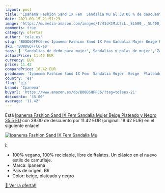 ```yaml
---
layout: post
title: 'Ipanema Fashion Sand IX Fem  Sandalia Mu al 38.00 % de descuento'
date: 2021-09-15 21:51:29
image: 'https://m.media-amazon.com/images/I/41sKCMib2cL._SL500_._SL400_.jpg'
comments: true
category: ofertas
author: 'tole.es'
slug: 'B08D6QFFC6-es Ipanema Fashion Sand IX Fem Sandalia Mujer Beige Plateado...'
sku: 'B08D6QFFC6-es'
tags: [ 'Sandalias de dedo para mujer','Sandalias y palas de mujer','Zapatos','Zapatos para mujer','Zapatos y complementos','ipanema','sandalia', ]
actualPrice: 11.42 EUR
currency: EUR
price: 11.42
comparePrice: 18.42 EUR
prodname: 'Ipanema Fashion Sand IX Fem  Sandalia Mujer  Beige  Plateado y Negro  35.5 EU'
country: 'es'
flag: '🇪🇸'
brand: 'Ipanema'
buyurl: 'https://www.amazon.es/dp/B08D6QFFC6/?tag=tolees-21'
descuento: '38.00'
average: '11.42'
---
```


Está [Ipanema Fashion Sand IX Fem  Sandalia Mujer  Beige  Plateado y Negro  35.5 EU](https://www.amazon.es/dp/B08D6QFFC6/?tag=tolees-21) con 38.00 de descuento por 11.42 EUR (original: 18.42 EUR) en el siguiente enlace!

[![Ipanema Fashion Sand IX Fem  Sandalia Mu](https://m.media-amazon.com/images/I/41sKCMib2cL._SL500_._SL400_.jpg)](https://www.amazon.es/dp/B08D6QFFC6/?tag=tolees-21)

ℹ️:

- 100% vegano, 100% reciclable, libre de ftalatos. Un clásico en el nuevo estilo de camuflaje.
- Marca: Ipanema
- País de origen: BR
- Color: beige, plateado y negro

[🛒 Ver la oferta!!](https://www.amazon.es/dp/B08D6QFFC6/?tag=tolees-21)
